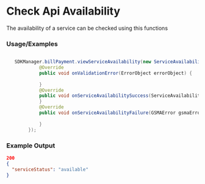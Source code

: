 # Check Api Availability

The availability of a service can be checked using this functions

### Usage/Examples

```java

   SDKManager.billPayment.viewServiceAvailability(new ServiceAvailabilityInterface() {
            @Override
            public void onValidationError(ErrorObject errorObject) {
                
            }
            @Override
            public void onServiceAvailabilitySuccess(ServiceAvailability serviceAvailability) {
            }
            @Override
            public void onServiceAvailabilityFailure(GSMAError gsmaError) {
              
            }
        });
```

### Example Output

```json
200
{
  "serviceStatus": "available"
}
```
